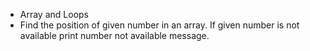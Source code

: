- Array and Loops
- Find the position of given number in an array. If given number is not available print number not available message. 